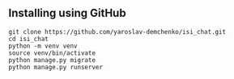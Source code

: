 ## Installing using GitHub

```shell
git clone https://github.com/yaroslav-demchenko/isi_chat.git
cd isi_chat
python -m venv venv
source venv/bin/activate
python manage.py migrate
python manage.py runserver
```
